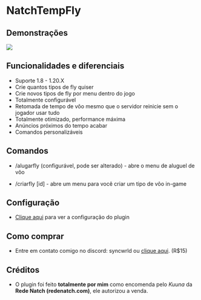 # NatchTempFly

## Demonstrações

<img src="https://s11.gifyu.com/images/SQul2.gif">

## Funcionalidades e diferenciais
 - Suporte 1.8 - 1.20.X
 - Crie quantos tipos de fly quiser
 - Crie novos tipos de fly por menu dentro do jogo
 - Totalmente configurável
 - Retomada de tempo de vôo mesmo que o servidor reinicie sem o jogador usar tudo
 - Totalmente otimizado, performance máxima
 - Anúncios próximos do tempo acabar
 - Comandos personalizáveis

## Comandos

- /alugarfly (configurável, pode ser alterado) - abre o menu de aluguel de vôo

- /criarfly [id] - abre um menu para você criar um tipo de vôo in-game

## Configuração
 - [Clique aqui](https://github.com/syncwrld/NatchTempFly/blob/main/assets/config.yml) para ver a configuração do plugin

## Como comprar
 - Entre em contato comigo no discord: syncwrld ou [clique aqui](https://discordapp.com/users/662402220784091146). (R$15)

## Créditos
- O plugin foi feito **totalmente por mim** como encomenda pelo _Kuuna_ da **Rede Natch (redenatch.com)**, ele autorizou a venda.
